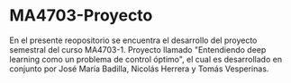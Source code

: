 # MA4703-Proyecto
En el presente reopositorio se encuentra el desarrollo del proyecto semestral del curso MA4703-1. Proyecto llamado "Entendiendo deep learning como un problema de control óptimo", el cual es desarrollado en conjunto por José María Badilla, Nicolás Herrera y Tomás Vesperinas.
